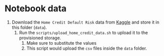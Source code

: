 # Notebook data

 1. Download the `Home Credit Default Risk` data from [Kaggle](https://www.kaggle.com/competitions/home-credit-default-risk/data) and store it in this folder (`data`).
    1. Run the `scripts/upload_home_credit_data.sh` to upload it to the provisioned storage.
        1. Make sure to substitute the values
        1. This script would upload the `csv` files inside the `data` folder.